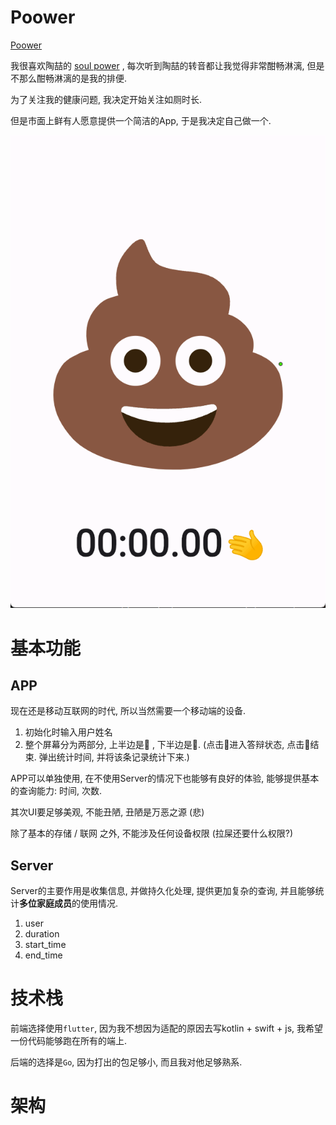 # Poower

[Poower](https://github.com/Disdjj/poower)

我很喜欢陶喆的 [soul power](https://music.douban.com/subject/5966149/) , 每次听到陶喆的转音都让我觉得非常酣畅淋漓, 但是不那么酣畅淋漓的是我的排便.

为了关注我的健康问题, 我决定开始关注如厕时长.

但是市面上鲜有人愿意提供一个简洁的App, 于是我决定自己做一个.

![recording](/doc/assets/recording-20240405195222-y9jjtvy.gif)

# 基本功能

## APP

现在还是移动互联网的时代, 所以当然需要一个移动端的设备.

1. 初始化时输入用户姓名
2. 整个屏幕分为两部分, 上半边是💩 , 下半边是🧻. (点击💩进入答辩状态, 点击🧻结束. 弹出统计时间, 并将该条记录统计下来.)

APP可以单独使用, 在不使用Server的情况下也能够有良好的体验, 能够提供基本的查询能力: 时间, 次数.

其次UI要足够美观, 不能丑陋, 丑陋是万恶之源 (悲)

除了基本的存储 / 联网 之外, 不能涉及任何设备权限 (拉屎还要什么权限?)

## Server

Server的主要作用是收集信息, 并做持久化处理, 提供更加复杂的查询, 并且能够统计**多位家庭成员**的使用情况.

1. user
2. duration
3. start_time
4. end_time

# 技术栈

前端选择使用`flutter`, 因为我不想因为适配的原因去写kotlin + swift + js, 我希望一份代码能够跑在所有的端上.

后端的选择是`Go`, 因为打出的包足够小, 而且我对他足够熟系.

# 架构
